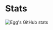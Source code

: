 # Stats

![Egg's GitHub stats](https://github-readme-stats.vercel.app/api?username=DaBigEgg&count_private=true)
